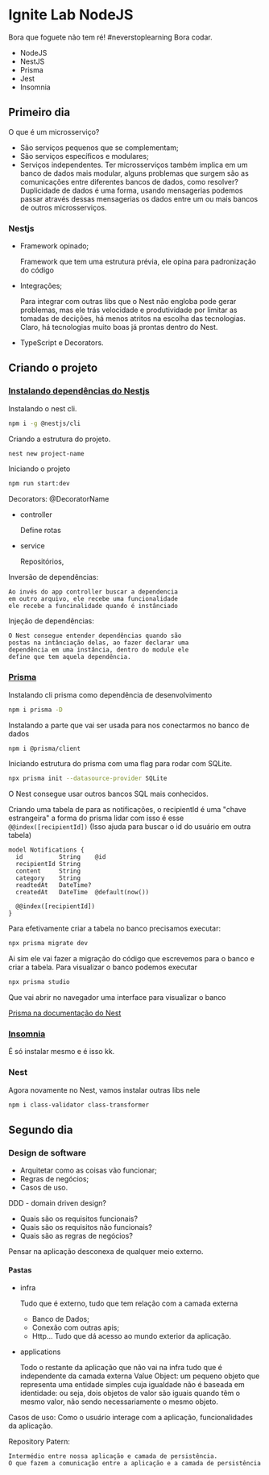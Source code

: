 
# Ignite Lab NodeJS

Bora que foguete não tem ré! #neverstoplearning
Bora codar.
- NodeJS
- NestJS
- Prisma
- Jest
- Insomnia
## Primeiro dia
O que é um microsserviço?
    
- São serviços pequenos que se complementam;
- São serviços específicos e modulares;
- Serviços independentes.
Ter microsserviços também implica em um banco de dados mais modular, 
alguns problemas que surgem são as comunicações entre diferentes bancos
de dados, como resolver? Duplicidade de dados é uma forma, usando mensagerias 
podemos passar através dessas mensagerias os dados entre um ou mais
bancos de outros microsserviços.

### Nestjs
- Framework opinado;
    
    Framework que tem uma estrutura prévia, ele opina para padronização do código
- Integrações;

    Para integrar com outras libs que o Nest não engloba pode gerar problemas, mas
    ele trás velocidade e produtividade por limitar as tomadas de decições, há menos
    atritos na escolha das tecnologias.
    Claro, há tecnologias muito boas já prontas dentro do Nest.
- TypeScript e Decorators.

## Criando o projeto
### [Instalando dependências do Nestjs](https://docs.nestjs.com/first-steps)
Instalando o nest cli.
```bash
npm i -g @nestjs/cli
```
Criando a estrutura do projeto.
```bash
nest new project-name
```
Iniciando o projeto
```bash
npm run start:dev  
```
Decorators: @DecoratorName
- controller

    Define rotas
- service

    Repositórios, 

Inversão de dependências: 

    Ao invés do app controller buscar a dependencia 
    em outro arquivo, ele recebe uma funcionalidade 
    ele recebe a funcinalidade quando é instânciado
Injeção de dependências:

    O Nest consegue entender dependências quando são
    postas na intânciação delas, ao fazer declarar uma
    dependência em uma instância, dentro do module ele
    define que tem aquela dependência.
### [Prisma](https://www.prisma.io/docs/getting-started)
Instalando cli prisma como dependência de desenvolvimento
```bash
npm i prisma -D
```
Instalando a parte que vai ser usada para nos conectarmos no banco de dados
```bash
npm i @prisma/client
```
Iniciando estrutura do prisma com uma flag para rodar com SQLite.

```bash
npx prisma init --datasource-provider SQLite
```
O Nest consegue usar outros bancos SQL mais conhecidos.

Criando uma tabela de para as notificações, o recipientId
é uma "chave estrangeira" a forma do prisma lidar com isso 
é esse `@@index([recipientId])` (Isso ajuda para buscar o id do usuário em outra tabela)
```prisma
model Notifications {
  id          String    @id
  recipientId String
  content     String
  category    String
  readtedAt   DateTime?
  createdAt   DateTime  @default(now())

  @@index([recipientId])
}

```

Para efetivamente criar a tabela no banco precisamos
executar:
```bash
npx prisma migrate dev
```
Ai sim ele vai fazer a migração do código que escrevemos
para o banco e criar a tabela.
Para visualizar o banco podemos executar
```bash
npx prisma studio
```
Que vai abrir no navegador uma interface para visualizar o banco

[Prisma na documentação do Nest](https://docs.nestjs.com/recipes/prisma#prisma)

### [Insomnia](https://insomnia.rest)
É só instalar mesmo e é isso kk.

### Nest
Agora novamente no Nest, vamos instalar outras libs nele
```bash
npm i class-validator class-transformer
```
## Segundo dia

### Design de software

- Arquitetar como as coisas vão funcionar;
- Regras de negócios;
- Casos de uso.

DDD - domain driven design?

-  Quais são os requisitos funcionais?
- Quais são os requisitos não funcionais?
- Quais são as regras de negócios?

Pensar na aplicação desconexa de qualquer meio externo.

#### Pastas
- infra

    Tudo que é externo, tudo que tem relação com a 
    camada externa
    - Banco de Dados;
    - Conexão com outras apis;
    - Http...
    Tudo que dá acesso ao mundo exterior da aplicação.
- applications

    Todo o restante da aplicação que não vai na infra
    tudo que é independente da camada externa
Value Object:
    um pequeno objeto que representa uma entidade simples cuja igualdade não é baseada em identidade: ou seja, dois objetos de valor são iguais quando têm o mesmo valor, não sendo necessariamente o mesmo objeto.

Casos de uso: 
    Como o usuário interage com a aplicação, funcionalidades 
    da aplicação.

Repository Patern:

    Intermédio entre nossa aplicação e camada de persistência.
    O que fazem a comunicação entre a aplicação e a camada de persistência